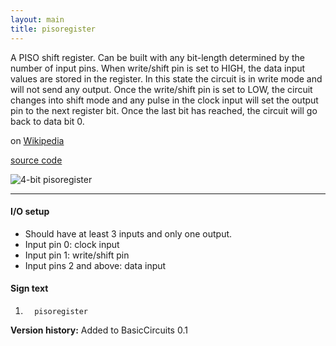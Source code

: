 ```yaml
---
layout: main
title: pisoregister
---
```


A PISO shift register. Can be built with any bit-length determined by the number of input pins.
When write/shift pin is set to HIGH, the data input values are stored in the register. In this state the circuit is in write mode and will not
send any output.
Once the write/shift pin is set to LOW, the circuit changes into shift mode and any pulse in the clock input will set the output pin to the next register bit. Once the last bit has reached, the circuit will go back to data bit 0.
 
on [Wikipedia](http://en.wikipedia.org/wiki/Shift_register)

[source code](https://github.com/eisental/BasicCircuits/blob/master/src/main/java/org/tal/basiccircuits/pisoregister.java)

![4-bit pisoregister](/RedstoneChips/images/pisoregister.png "4-bit pisoregister")

* * *

#### I/O setup 
* Should have at least 3 inputs and only one output.
* Input pin 0: clock input
* Input pin 1: write/shift pin
* Input pins 2 and above: data input

#### Sign text
1. `   pisoregister   `

__Version history:__ Added to BasicCircuits 0.1